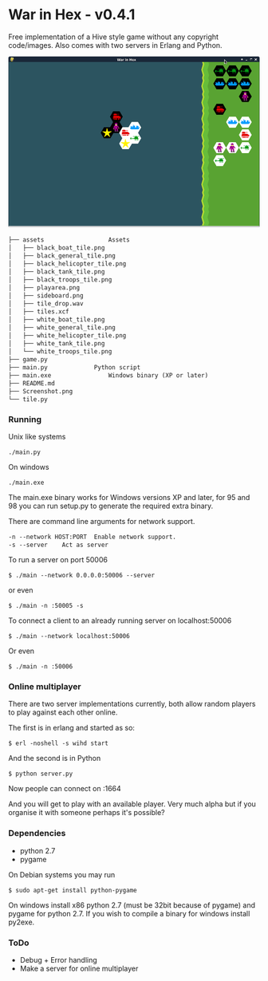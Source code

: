 # War in Hex - v0.4.1

Free implementation of a Hive style game without any copyright code/images. Also comes with two servers in Erlang and Python.

![Screenshot of War in Hex](Screenshot.png?raw=true "War in Hex in action")

```
├── assets					Assets
│   ├── black_boat_tile.png
│   ├── black_general_tile.png
│   ├── black_helicopter_tile.png
│   ├── black_tank_tile.png
│   ├── black_troops_tile.png
│   ├── playarea.png
│   ├── sideboard.png
│   ├── tile_drop.wav
│   ├── tiles.xcf
│   ├── white_boat_tile.png
│   ├── white_general_tile.png
│   ├── white_helicopter_tile.png
│   ├── white_tank_tile.png
│   └── white_troops_tile.png
├── game.py
├── main.py				Python script
├── main.exe				Windows binary (XP or later)
├── README.md
├── Screenshot.png
└── tile.py
```

### Running

Unix like systems

```
./main.py
```

On windows

```
./main.exe
```

The main.exe binary works for Windows versions XP and later, for 95 and 98 you can run setup.py to generate the required extra binary.

There are command line arguments for network support.

```
-n --network HOST:PORT  Enable network support.
-s --server    Act as server
```

To run a server on port 50006

```
$ ./main --network 0.0.0.0:50006 --server
```

or even

```
$ ./main -n :50005 -s
```

To connect a client to an already running server on localhost:50006

```
$ ./main --network localhost:50006
```

Or even

```
$ ./main -n :50006
```

### Online multiplayer

There are two server implementations currently, both allow random players to play against each other online.

The first is in erlang and started as so:

```
$ erl -noshell -s wihd start
```

And the second is in Python

```
$ python server.py
```

Now people can connect on :1664

And you will get to play with an available player. Very much alpha but if you organise it with someone perhaps it's possible?

### Dependencies

* python 2.7
* pygame

On Debian systems you may run

```
$ sudo apt-get install python-pygame
```

On windows install x86 python 2.7 (must be 32bit because of pygame) and pygame for python 2.7. If you wish to compile a binary for windows install py2exe.

### ToDo

* Debug + Error handling
* Make a server for online multiplayer
